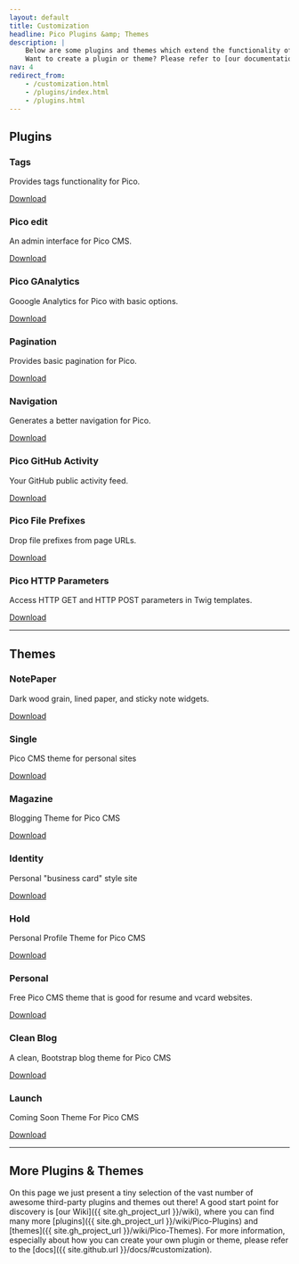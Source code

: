 ```yaml
---
layout: default
title: Customization
headline: Pico Plugins &amp; Themes
description: |
    Below are some plugins and themes which extend the functionality of Pico and make it even more awesome.<br />
    Want to create a plugin or theme? Please refer to [our documentation](/docs/#plugins)!
nav: 4
redirect_from:
    - /customization.html
    - /plugins/index.html
    - /plugins.html
---
```


## Plugins

<div class="one-third">
    <h3>Tags</h3>
    <p>Provides tags functionality for Pico.</p>
    <p><a href="https://github.com/PontusHorn/Pico-Tags" class="button" target="_blank">Download</a></p>
</div>
<div class="one-third">
    <h3>Pico edit</h3>
    <p>An admin interface for Pico CMS.</p>
    <p><a href="https://github.com/blocknotes/pico_edit" class="button" target="_blank">Download</a></p>
</div>
<div class="one-third last">
    <h3>Pico GAnalytics</h3>
    <p>Gooogle Analytics for Pico with basic options. </p>
    <p><a href="https://github.com/bricebou/pico_ganalytics" class="button" target="_blank">Download</a></p>
</div>
<div class="clear"></div>

<div class="one-third">
    <h3>Pagination</h3>
    <p>Provides basic pagination for Pico.</p>
    <p><a href="https://github.com/rewdy/Pico-Pagination" class="button" target="_blank">Download</a></p>
</div>
<div class="one-third">
    <h3>Navigation</h3>
    <p>Generates a better navigation for Pico.</p>
    <p><a href="https://github.com/ahmet2106/pico-navigation" class="button" target="_blank">Download</a></p>
</div>
<div class="one-third last">
    <h3>Pico GitHub Activity</h3>
    <p>Your GitHub public activity feed.</p>
    <p><a href="https://github.com/theshka/pico_githubactivity" class="button" target="_blank">Download</a></p>
</div>
<div class="clear"></div>

<div class="one-third">
    <h3>Pico File Prefixes</h3>
    <p>Drop file prefixes from page URLs.</p>
    <p><a href="https://github.com/PhrozenByte/pico-file-prefixes" class="button" target="_blank">Download</a></p>
</div>
<div class="one-third last">
    <h3>Pico HTTP Parameters</h3>
    <p>Access HTTP GET and HTTP POST parameters in Twig templates.</p>
    <p><a href="https://github.com/PhrozenByte/pico-http-params" class="button" target="_blank">Download</a></p>
</div>
<div class="clear"></div>

---

## Themes

<div class="one-third">
    <h3>NotePaper</h3>
    <p>Dark wood grain, lined paper, and sticky note widgets.</p>
    <p><a href="https://github.com/smcdougall/NotePaper" class="button" target="_blank">Download</a></p>
</div>
<div class="one-third">
    <h3>Single</h3>
    <p>Pico CMS theme for personal sites</p>
    <p><a href="https://github.com/BesrourMS/single" class="button" target="_blank">Download</a></p>
</div>
<div class="one-third last">
    <h3>Magazine</h3>
    <p>Blogging Theme for Pico CMS </p>
    <p><a href="https://github.com/BesrourMS/magazine" class="button" target="_blank">Download</a></p>
</div>
<div class="clear"></div>

<div class="one-third">
    <h3>Identity</h3>
    <p>Personal "business card" style site</p>
    <p><a href="https://github.com/BesrourMS/Identity" class="button" target="_blank">Download</a></p>
</div>
<div class="one-third">
    <h3>Hold</h3>
    <p>Personal Profile Theme for Pico CMS</p>
    <p><a href="https://github.com/BesrourMS/hold" class="button" target="_blank">Download</a></p>
</div>
<div class="one-third last">
    <h3>Personal</h3>
    <p>Free Pico CMS theme that is good for resume and vcard websites.</p>
    <p><a href="https://github.com/BesrourMS/personal" class="button" target="_blank">Download</a></p>
</div>
<div class="clear"></div>

<div class="one-third">
    <h3>Clean Blog</h3>
    <p>A clean, Bootstrap blog theme for Pico CMS</p>
    <p><a href="https://github.com/BesrourMS/clean-blog" class="button" target="_blank">Download</a></p>
</div>
<div class="one-third last">
    <h3>Launch</h3>
    <p>Coming Soon Theme For Pico CMS</p>
    <p><a href="https://github.com/BesrourMS/launch" class="button" target="_blank">Download</a></p>
</div>
<div class="clear"></div>

---

## More Plugins & Themes

On this page we just present a tiny selection of the vast number of awesome third-party plugins and themes out there! A good start point for discovery is [our Wiki]({{ site.gh_project_url }}/wiki), where you can find many more [plugins]({{ site.gh_project_url }}/wiki/Pico-Plugins) and [themes]({{ site.gh_project_url }}/wiki/Pico-Themes). For more information, especially about how you can create your own plugin or theme, please refer to the [docs]({{ site.github.url }}/docs/#customization).
